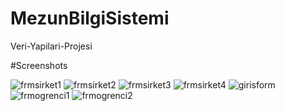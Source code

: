 # MezunBilgiSistemi
Veri-Yapilari-Projesi


#Screenshots

![frmsirket1](https://user-images.githubusercontent.com/28315240/34762384-a781d5ba-f5f8-11e7-9915-977c3a45690b.png)
![frmsirket2](https://user-images.githubusercontent.com/28315240/34762385-a7aaa922-f5f8-11e7-8b71-5abfa8be29e0.png)
![frmsirket3](https://user-images.githubusercontent.com/28315240/34762386-a7cc69fe-f5f8-11e7-90ac-0d41ddf23f5f.png)
![frmsirket4](https://user-images.githubusercontent.com/28315240/34762388-a7f6a0e8-f5f8-11e7-9643-2ec76726733f.png)
![girisform](https://user-images.githubusercontent.com/28315240/34762391-a826ca7a-f5f8-11e7-96c6-b3b8d4805c66.png)
![frmogrenci1](https://user-images.githubusercontent.com/28315240/34762392-a84c897c-f5f8-11e7-8883-7e44df3265d4.png)
![frmogrenci2](https://user-images.githubusercontent.com/28315240/34762393-a8718f24-f5f8-11e7-952b-fda3ddb4927b.png)

  
